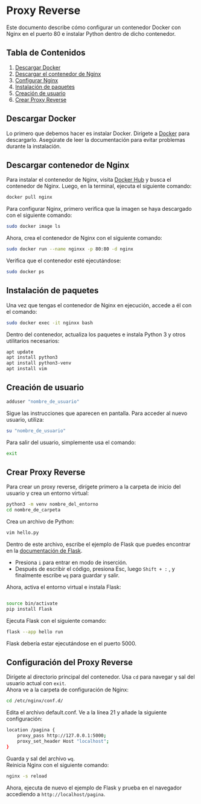 # Proxy Reverse

Este documento describe cómo configurar un contenedor Docker con Nginx en el puerto 80 e instalar Python dentro de dicho contenedor.

## Tabla de Contenidos

1. [Descargar Docker](#descargar-docker)
2. [Descargar el contenedor de Nginx](#descargar-contenedor-nginx)
3. [Configurar Nginx](#configurar-nginx)
4. [Instalación de paquetes](#instalacion-de-paquetes)
5. [Creación de usuario](#creacion-de-usuario)
6. [Crear Proxy Reverse](#crear-proxy-reverse)

## Descargar Docker

Lo primero que debemos hacer es instalar Docker. Dirígete a [Docker](https://www.docker.com/) para descargarlo. Asegúrate de leer la documentación para evitar problemas durante la instalación.

## Descargar contenedor de Nginx

Para instalar el contenedor de Nginx, visita [Docker Hub](https://hub.docker.com/) y busca el contenedor de Nginx. Luego, en la terminal, ejecuta el siguiente comando:
```bash
docker pull nginx
```
Para configurar Nginx, primero verifica que la imagen se haya descargado con el siguiente comando:
```bash
sudo docker image ls
```
Ahora, crea el contenedor de Nginx con el siguiente comando:
```bash
sudo docker run --name nginxx -p 80:80 -d nginx
```

Verifica que el contenedor esté ejecutándose:
```bash
sudo docker ps
```

## Instalación de paquetes
Una vez que tengas el contenedor de Nginx en ejecución, accede a él con el comando:

```bash
sudo docker exec -it nginxx bash
```
Dentro del contenedor, actualiza los paquetes e instala Python 3 y otros utilitarios necesarios:
```bash
apt update
apt install python3
apt install python3-venv
apt install vim

```
## Creación de usuario
```bash
adduser "nombre_de_usuario"
```

Sigue las instrucciones que aparecen en pantalla. Para acceder al nuevo usuario, utiliza:
```bash
su "nombre_de_usuario"
```
Para salir del usuario, simplemente usa el comando:
```bash
exit

```

## Crear Proxy Reverse
Para crear un proxy reverse, dirígete primero a la carpeta de inicio del usuario y crea un entorno virtual:
```bash
python3 -m venv nombre_del_entorno
cd nombre_de_carpeta
```
Crea un archivo de Python:
```bash
vim hello.py
```
Dentro de este archivo, escribe el ejemplo de Flask que puedes encontrar en la [documentación de Flask](https://flask.palletsprojects.com/en/1.1.x/quickstart/).
* Presiona `i` para entrar en modo de inserción.
* Después de escribir el código, presiona Esc, luego `Shift + :` , y finalmente escribe `wq` para guardar y salir.

Ahora, activa el entorno virtual e instala Flask:
```bash

source bin/activate
pip install Flask
```
Ejecuta Flask con el siguiente comando:
```bash
flask --app hello run
```
Flask debería estar ejecutándose en el puerto 5000.

## Configuración del Proxy Reverse
Dirígete al directorio principal del contenedor. Usa `cd` para navegar y sal del usuario actual con `exit`.  
Ahora ve a la carpeta de configuración de Nginx:
```bash
cd /etc/nginx/conf.d/
```
Edita el archivo default.conf. Ve a la línea 21 y añade la siguiente configuración:
```bash
location /pagina {
    proxy_pass http://127.0.0.1:5000;
    proxy_set_header Host "localhost";
}
```
Guarda y sal del archivo `wq`.  
Reinicia Nginx con el siguiente comando:
```bash
nginx -s reload
```
Ahora, ejecuta de nuevo el ejemplo de Flask y prueba en el navegador accediendo a `http://localhost/pagina`.
